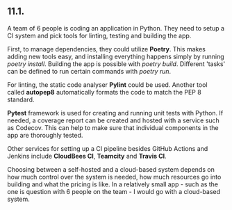 ## 11.1.

A team of 6 people is coding an application in Python. They need to setup a CI system and pick tools for linting, testing and building the app.

First, to manage dependencies, they could utilize **Poetry**. This makes adding new tools easy, and installing everything happens simply by running _poetry install_. 
Building the app is possible with _poetry build_. Different 'tasks' can be defined to run certain commands with _poetry run_.  

For linting, the static code analyser **Pylint** could be used. Another tool called **autopep8** automatically formats the code to match the PEP 8 standard. 

**Pytest** framework is used for creating and running unit tests with Python. If needed, a coverage report can be created and hosted with a service such as Codecov. This can help to make sure that individual components in the app are thoroughly tested.

Other services for setting up a CI pipeline besides GitHub Actions and Jenkins include **CloudBees CI**, **Teamcity** and **Travis CI**.

Choosing between a self-hosted and a cloud-based system depends on how much control over the system is needed, 
how much resources go into building and what the pricing is like. In a relatively small app - such as the one is question with 6 people on the team - I would go with a cloud-based system. 

